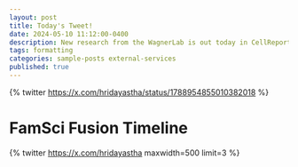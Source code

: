 ```yaml
---
layout: post
title: Today's Tweet! 
date: 2024-05-10 11:12:00-0400
description: New research from the WagnerLab is out today in CellReports. Getting this work published in Cell Reports required incredible amount of work (7 main and 17 'supplemental' figures and 5 tables). Take a look and learn the role of JAK1 kinase as a critical signaling mediator of cytokines that promote mutant KRAS-induced pancreatic cancer initiation and progression.
tags: formatting
categories: sample-posts external-services
published: true
---
```


{% twitter https://x.com/hridayastha/status/1788954855010382018 %}

# FamSci Fusion Timeline
{% twitter https://x.com/hridayastha maxwidth=500 limit=3 %}